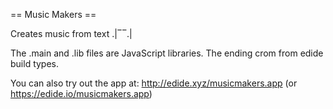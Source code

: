 == Music Makers ==

Creates music from text  .|‾‾.|

The .main and .lib files are JavaScript libraries. The ending crom from edide build types.

You can also try out the app at: http://edide.xyz/musicmakers.app (or https://edide.io/musicmakers.app)